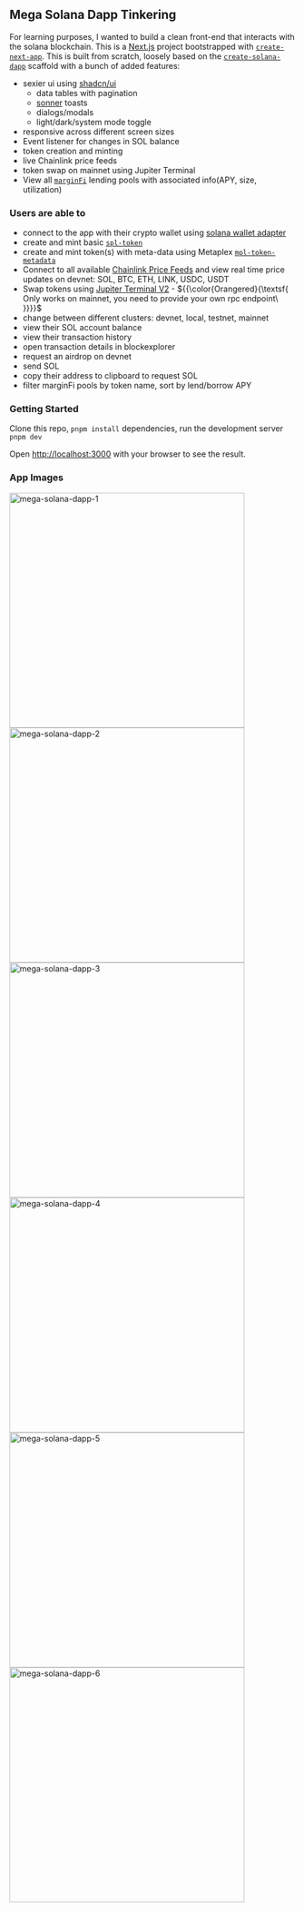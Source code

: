 ## Mega Solana Dapp Tinkering

For learning purposes, I wanted to build a clean front-end that interacts with the solana blockchain. 
This is a [Next.js](https://nextjs.org/) project bootstrapped with [`create-next-app`](https://github.com/vercel/next.js/tree/canary/packages/create-next-app).
This is built from scratch, loosely based on the [`create-solana-dapp`](https://github.com/solana-developers/create-solana-dapp) scaffold with a bunch of added features: 
- sexier ui using [shadcn/ui](https://ui.shadcn.com)
   - data tables with pagination
   - [sonner](https://sonner.emilkowal.ski) toasts
   - dialogs/modals
   - light/dark/system mode toggle
- responsive across different screen sizes
- Event listener for changes in SOL balance
- token creation and minting
- live Chainlink price feeds
- token swap on mainnet using Jupiter Terminal
- View all [`marginFi`](https://app.marginfi.com/) lending pools with associated info(APY, size, utilization)

### Users are able to
- connect to the app with their crypto wallet using [solana wallet adapter](https://github.com/anza-xyz/wallet-adapter)
- create and mint basic [`spl-token`](https://spl.solana.com/token)
- create and mint token(s) with meta-data using Metaplex [`mpl-token-metadata`](https://github.com/metaplex-foundation/mpl-token-metadata)
- Connect to all available [Chainlink Price Feeds](https://docs.chain.link/data-feeds/solana/using-data-feeds-off-chain) and view real time price updates on devnet: SOL, BTC, ETH, LINK, USDC, USDT
- Swap tokens using [Jupiter Terminal V2](https://terminal.jup.ag) - ${{\color{Orangered}{\textsf{  Only works on mainnet, you need to provide your own rpc endpoint\ \}}}}\$
- change between different clusters: devnet, local, testnet, mainnet
- view their SOL account balance
- view their transaction history
- open transaction details in blockexplorer
- request an airdrop on devnet
- send SOL
- copy their address to clipboard to request SOL
- filter marginFi pools by token name, sort by lend/borrow APY



### Getting Started

Clone this repo, `pnpm install` dependencies, run the development server `pnpm dev`

Open [http://localhost:3000](http://localhost:3000) with your browser to see the result.

### App Images

<img width="414" alt="mega-solana-dapp-1" src="https://github.com/SkyHustle/mega-solana-dapp/assets/9903275/0f885b11-ed54-4d65-9061-10b1843b734b"><img width="414" alt="mega-solana-dapp-2" src="https://github.com/SkyHustle/mega-solana-dapp/assets/9903275/a5d680e8-9799-484b-837b-28885ccd8b8b"><img width="414" alt="mega-solana-dapp-3" src="https://github.com/SkyHustle/mega-solana-dapp/assets/9903275/ebcbbc65-3531-4bf1-b9a8-20f9ebd1206e"><img width="414" alt="mega-solana-dapp-4" src="https://github.com/SkyHustle/mega-solana-dapp/assets/9903275/41817a1b-ae71-4fa5-a3d7-225f379d24f8"><img width="414" alt="mega-solana-dapp-5" src="https://github.com/SkyHustle/mega-solana-dapp/assets/9903275/98ffba01-beb3-4e4d-b80c-cf5f04529ba4"><img width="414" alt="mega-solana-dapp-6" src="https://github.com/SkyHustle/mega-solana-dapp/assets/9903275/d973d83c-cfec-4b49-ba6c-0b59749a3b5b">


